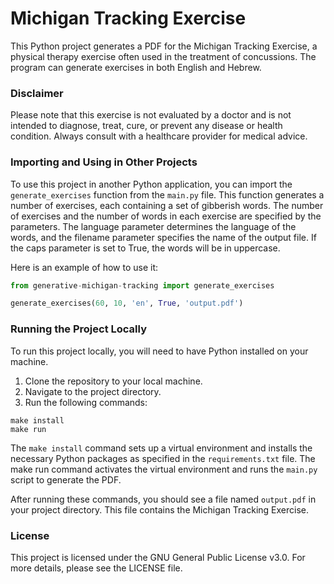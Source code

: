 # Michigan Tracking Exercise

This Python project generates a PDF for the Michigan Tracking Exercise, a physical therapy exercise often used in the treatment of concussions. The program can generate exercises in both English and Hebrew.

### Disclaimer
Please note that this exercise is not evaluated by a doctor and is not intended to diagnose, treat, cure, or prevent any disease or health condition. Always consult with a healthcare provider for medical advice.

### Importing and Using in Other Projects
To use this project in another Python application, you can import the `generate_exercises` function from the `main.py` file. This function generates a number of exercises, each containing a set of gibberish words. The number of exercises and the number of words in each exercise are specified by the parameters. The language parameter determines the language of the words, and the filename parameter specifies the name of the output file. If the caps parameter is set to True, the words will be in uppercase.

Here is an example of how to use it:

```python
from generative-michigan-tracking import generate_exercises

generate_exercises(60, 10, 'en', True, 'output.pdf')
```

### Running the Project Locally
To run this project locally, you will need to have Python installed on your machine.

1. Clone the repository to your local machine.
2. Navigate to the project directory.
3. Run the following commands:

```
make install
make run
```

The `make install` command sets up a virtual environment and installs the necessary Python packages as specified in the `requirements.txt` file. The make run command activates the virtual environment and runs the `main.py` script to generate the PDF.

After running these commands, you should see a file named `output.pdf` in your project directory. This file contains the Michigan Tracking Exercise.

### License

This project is licensed under the GNU General Public License v3.0. For more details, please see the LICENSE file.